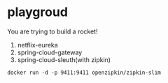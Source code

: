 # playgroud

You are trying to build a rocket!

1. netflix-eureka
2. spring-cloud-gateway
3. spring-cloud-sleuth(with zipkin)

```shell
docker run -d -p 9411:9411 openzipkin/zipkin-slim
```

